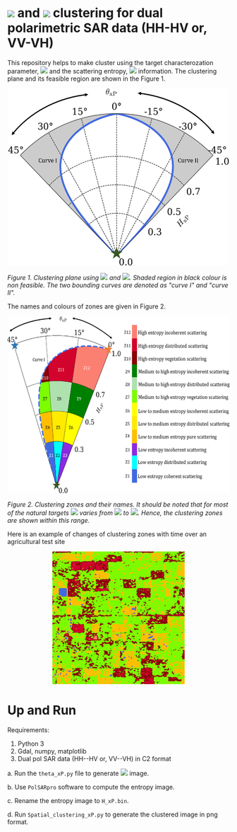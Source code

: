 # ![](https://latex.codecogs.com/gif.latex?\Theta_{\text{xP}}) and ![](https://latex.codecogs.com/gif.latex?H_{\text{xP}}) clustering for dual polarimetric SAR data (HH-HV or, VV-VH)

This repository helps to make cluster using the target characterozation parameter, ![](https://latex.codecogs.com/gif.latex?\Theta_{\text{xP}}) and the scattering entropy, ![](https://latex.codecogs.com/gif.latex?H_{\text{xP}}) information. The clustering plane and its feasible region are shown in the Figure 1.

<p align="center">
<img src="theta_entropy_theoretical_general_.png" width="500" height="400" alt = "Clustering plane. Shaded region is non feasible">
  
<em align="center">Figure 1. Clustering plane using ![](https://latex.codecogs.com/gif.latex?\Theta_{\text{xP}}) and ![](https://latex.codecogs.com/gif.latex?H_{\text{xP}}). Shaded region in black colour is non feasible. The two bounding curves are denoted as "curve I" and "curve II".</em>
</p>

The names and colours of zones are given in Figure 2.

<p align="center">
<img src="theta_entropy_theoretical_zones_.png" width="600" height="400" alt = "Clustering plane. Shaded region is non feasible">
  
<em align="center">Figure 2. Clustering zones and their names. It should be noted that for most of the natural targets ![](https://latex.codecogs.com/gif.latex?\Theta_{\text{xP}}) varies from ![](https://latex.codecogs.com/gif.latex?0^{\circ}) to ![](https://latex.codecogs.com/gif.latex?45^{\circ}). Hence, the clustering zones are shown within this range.</em>
</p>

Here is an example of changes of clustering zones with time over an agricultural test site

<p align="center">
<img src="time_series.gif" width="300" height="300" alt = "Time series">
</p>

# Up and Run

Requirements:

1. Python 3
2. Gdal, numpy, matplotlib
3. Dual pol SAR data (HH--HV or, VV--VH) in C2 format

a. Run the `theta_xP.py` file to generate ![](https://latex.codecogs.com/gif.latex?\Theta_{\text{xP}}) image.

b. Use `PolSARpro` software to compute the entropy image.

c. Rename the entropy image to `H_xP.bin`.

d. Run `Spatial_clustering_xP.py` to generate the clustered image in png format.
